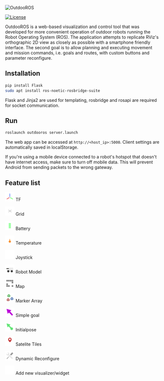  ![OutdooROS](public/assets/logo_background.png)

[![License](https://img.shields.io/badge/License-BSD_3--Clause-blue.svg)](https://opensource.org/licenses/BSD-3-Clause)

OutdooROS is a web-based visualization and control tool that was developed for more convenient operation of outdoor robots running the Robot Operating System (ROS). The application attempts to replicate RViz's orthographic 2D view as closely as possible with a smartphone friendly interface. The second goal is to allow planning and executing movement and mission commands, i.e. goals and routes, with custom buttons and parameter reconfigure.

## Installation

 ```bash
pip install Flask
sudo apt install ros-noetic-rosbridge-suite
 ```
 
Flask and Jinja2 are used for templating, rosbridge and rosapi are required for socket communication.

## Run
```bash
roslaunch outdooros server.launch
```
The web app can be accessed at `http://<host_ip>:5000`. Client settings are automatically saved in localStorage.

If you're using a mobile device connected to a robot's hotspot that doesn't have internet access, make sure to turn off mobile data. This will prevent Android from sending packets to the wrong gateway.

## Feature list

<img src="public/assets/tf.svg" alt="" title="Optional title" width="30" height="30"/> TF

<img src="public/assets/grid.svg" alt="" title="Optional title" width="30" height="30"/> Grid

<img src="public/assets/battery_100.svg" alt="" title="Optional title" width="30" height="30"/> Battery

<img src="public/assets/temp_warm.svg" alt="" title="Optional title" width="30" height="30"/> Temperature

<img src="public/assets/joystick.svg" alt="" title="Optional title" width="30" height="30"/> Joystick

<img src="public/assets/robotmodel.svg" alt="" title="Optional title" width="30" height="30"/> Robot Model

<img src="public/assets/map.svg" alt="" title="Optional title" width="30" height="30"/> Map

<img src="public/assets/markerarray.svg" alt="" title="Optional title" width="30" height="30"/> Marker Array

<img src="public/assets/simplegoal.svg" alt="" title="Optional title" width="30" height="30"/> Simple goal

<img src="public/assets/initialpose.svg" alt="" title="Optional title" width="30" height="30"/> Initialpose

<img src="public/assets/satelite.svg" alt="" title="Optional title" width="30" height="30"/> Satelite Tiles

<img src="public/assets/reconfigure.svg" alt="" title="Optional title" width="30" height="30"/> Dynamic Reconfigure

<img src="public/assets/add.svg" alt="" title="Optional title" width="30" height="30"/> Add new visualizer/widget

